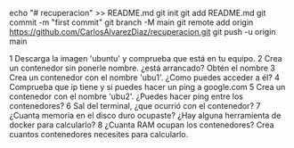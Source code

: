 echo "# recuperacion" >> README.md
git init
git add README.md
git commit -m "first commit"
git branch -M main
git remote add origin https://github.com/CarlosAlvarezDiaz/recuperacion.git
git push -u origin main

1 Descarga la imagen 'ubuntu' y comprueba que está en tu equipo.
2 Crea un contenedor sin ponerle nombre. ¿está arrancado? Obtén el nombre
3 Crea un contenedor con el nombre 'ubu1'. ¿Como puedes acceder a él?
4 Comprueba que ip tiene y si puedes hacer un ping a google.com
5 Crea un contenedor con el nombre 'ubu2'. ¿Puedes hacer ping entre los contenedores?
6 Sal del terminal, ¿que ocurrió con el contenedor?
7 ¿Cuanta memoria en el disco duro ocupaste? ¿Hay alguna herramienta de docker para calcularlo?
8 ¿Cuanta RAM ocupan los contenedores? Crea cuantos contenedores necesites para calcularlo.

